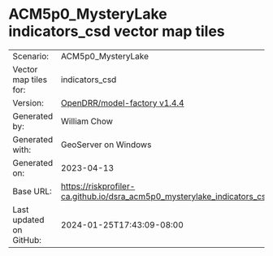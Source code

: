 # ACM5p0_MysteryLake indicators_csd vector map tiles

|    			|			|
| --------------------- | --------------------- |
| Scenario:		| ACM5p0_MysteryLake		|
| Vector map tiles for:	| indicators_csd		|
| Version:		| [OpenDRR/model-factory v1.4.4](https://github.com/OpenDRR/model-factory/releases/tag/v1.4.4)	|
| Generated by:		| William Chow	|
| Generated with:	| GeoServer on Windows	|
| Generated on:		| 2023-04-13	|
| Base URL:		| <https://riskprofiler-ca.github.io/dsra_acm5p0_mysterylake_indicators_csd/> |
| Last updated on GitHub: | 2024-01-25T17:43:09-08:00 |
